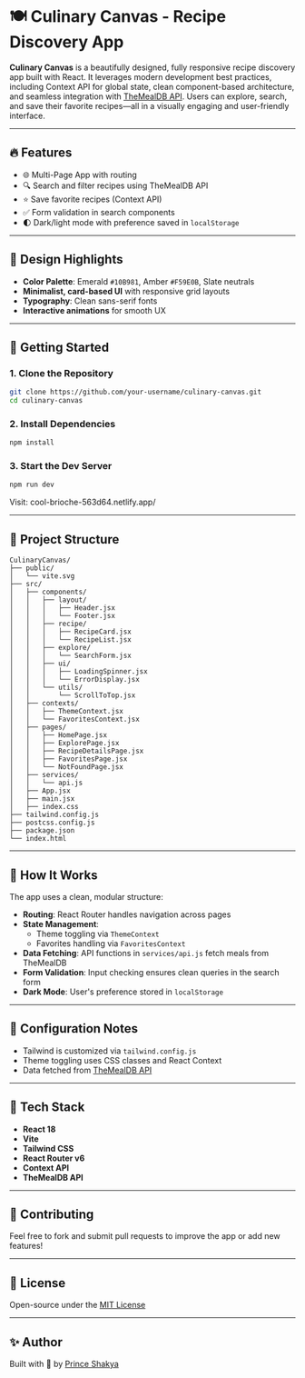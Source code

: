 
# 🍽️ Culinary Canvas - Recipe Discovery App

**Culinary Canvas** is a beautifully designed, fully responsive recipe discovery app built with React. It leverages modern development best practices, including Context API for global state, clean component-based architecture, and seamless integration with [TheMealDB API](https://www.themealdb.com/api.php). Users can explore, search, and save their favorite recipes—all in a visually engaging and user-friendly interface.

---

## 🔥 Features

- 🌐 Multi-Page App with routing
- 🔍 Search and filter recipes using TheMealDB API
- ⭐ Save favorite recipes (Context API)
- ✅ Form validation in search components
- 🌓 Dark/light mode with preference saved in `localStorage`

---

## 🎨 Design Highlights

- **Color Palette**: Emerald `#10B981`, Amber `#F59E0B`, Slate neutrals  
- **Minimalist, card-based UI** with responsive grid layouts  
- **Typography**: Clean sans-serif fonts  
- **Interactive animations** for smooth UX  

---

## 🚀 Getting Started

### 1. Clone the Repository

```bash
git clone https://github.com/your-username/culinary-canvas.git
cd culinary-canvas
```

### 2. Install Dependencies

```bash
npm install
```

### 3. Start the Dev Server

```bash
npm run dev
```

Visit: cool-brioche-563d64.netlify.app/

---

## 📁 Project Structure

```
CulinaryCanvas/
├── public/
│   └── vite.svg
├── src/
│   ├── components/
│   │   ├── layout/
│   │   │   ├── Header.jsx
│   │   │   └── Footer.jsx
│   │   ├── recipe/
│   │   │   ├── RecipeCard.jsx
│   │   │   └── RecipeList.jsx
│   │   ├── explore/
│   │   │   └── SearchForm.jsx
│   │   ├── ui/
│   │   │   ├── LoadingSpinner.jsx
│   │   │   └── ErrorDisplay.jsx
│   │   └── utils/
│   │       └── ScrollToTop.jsx
│   ├── contexts/
│   │   ├── ThemeContext.jsx
│   │   └── FavoritesContext.jsx
│   ├── pages/
│   │   ├── HomePage.jsx
│   │   ├── ExplorePage.jsx
│   │   ├── RecipeDetailsPage.jsx
│   │   ├── FavoritesPage.jsx
│   │   └── NotFoundPage.jsx
│   ├── services/
│   │   └── api.js
│   ├── App.jsx
│   ├── main.jsx
│   ├── index.css
├── tailwind.config.js
├── postcss.config.js
├── package.json
└── index.html
```

---

## 🧩 How It Works

The app uses a clean, modular structure:

- **Routing**: React Router handles navigation across pages
- **State Management**:
  - Theme toggling via `ThemeContext`
  - Favorites handling via `FavoritesContext`
- **Data Fetching**: API functions in `services/api.js` fetch meals from TheMealDB
- **Form Validation**: Input checking ensures clean queries in the search form
- **Dark Mode**: User's preference stored in `localStorage`

---

## 🔧 Configuration Notes

- Tailwind is customized via `tailwind.config.js`
- Theme toggling uses CSS classes and React Context
- Data fetched from [TheMealDB API](https://www.themealdb.com/api.php)

---

## 🌈 Tech Stack

- **React 18**  
- **Vite**  
- **Tailwind CSS**  
- **React Router v6**  
- **Context API**  
- **TheMealDB API**

---

## 🤝 Contributing

Feel free to fork and submit pull requests to improve the app or add new features!

---

## 📄 License

Open-source under the [MIT License](LICENSE)

---

## ✨ Author

Built with 💚 by [Prince Shakya](https://github.com/your-username)
